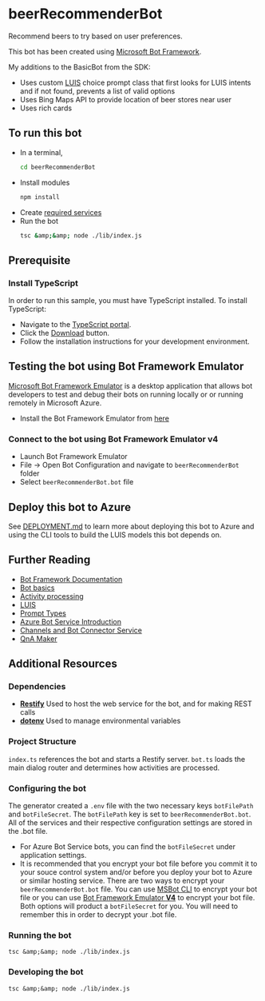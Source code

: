 # beerRecommenderBot
Recommend beers to try based on user preferences.

This bot has been created using [Microsoft Bot Framework][1].

My additions to the BasicBot from the SDK:
- Uses custom [LUIS][2] choice prompt class that first looks for LUIS intents and if not found, prevents a list of valid options
- Uses Bing Maps API to provide location of beer stores near user
- Uses rich cards


## To run this bot
- In a terminal,
  ```bash
  cd beerRecommenderBot
  ```
- Install modules
  ```bash
  npm install
  ```
- Create [required services][3]
- Run the bot
  ```bash
  tsc &amp;&amp; node ./lib/index.js
  ```

## Prerequisite
### Install TypeScript
In order to run this sample, you must have TypeScript installed.  To install TypeScript:
- Navigate to the [TypeScript portal](https://www.typescriptlang.org).
- Click the [Download](https://www.typescriptlang.org/#download-links) button.
- Follow the installation instructions for your development environment.

## Testing the bot using Bot Framework Emulator
[Microsoft Bot Framework Emulator][4] is a desktop application that allows bot developers to test and debug their bots on running locally or  or running remotely in Microsoft Azure.

- Install the Bot Framework Emulator from [here][5]

### Connect to the bot using Bot Framework Emulator v4
- Launch Bot Framework Emulator
- File -> Open Bot Configuration and navigate to `beerRecommenderBot` folder
- Select `beerRecommenderBot.bot` file

## Deploy this bot to Azure
See [DEPLOYMENT.md][3] to learn more about deploying this bot to Azure and using the CLI tools to build the LUIS models this bot depends on.

## Further Reading
- [Bot Framework Documentation][6]
- [Bot basics][7]
- [Activity processing][8]
- [LUIS][2]
- [Prompt Types][9]
- [Azure Bot Service Introduction][10]
- [Channels and Bot Connector Service][11]
- [QnA Maker][12]

## Additional Resources

### Dependencies

- **[Restify][13]** Used to host the web service for the bot, and for making REST calls
- **[dotenv][14]** Used to manage environmental variables

### Project Structure
`index.ts` references the bot and starts a Restify server. `bot.ts` loads the main dialog router and determines how activities are processed.

### Configuring the bot

The generator created a `.env` file with the two necessary keys `botFilePath` and `botFileSecret`.  The `botFilePath` key is set to `beerRecommenderBot.bot`.  All of the services and their respective configuration settings are stored in the .bot file.
  - For Azure Bot Service bots, you can find the `botFileSecret` under application settings.
  - It is recommended that you encrypt your bot file before you commit it to your souce control system and/or before you deploy your bot to Azure or similar hosting service.  There are two ways to encrypt your `beerRecommenderBot.bot` file.  You can use [MSBot CLI][15] to encrypt your bot file or you can use [Bot Framework Emulator **V4**][16] to encrypt your bot file.  Both options will product a `botFileSecret` for you.  You will need to remember this in order to decrypt your .bot file.

### Running the bot

```
tsc &amp;&amp; node ./lib/index.js
```
### Developing the bot

```
tsc &amp;&amp; node ./lib/index.js
```

[1]: https://dev.botframework.com
[2]: https://luis.ai
[3]: ./deploymentScripts/DEPLOYMENT.md
[4]: https://github.com/microsoft/botframework-emulator
[5]: https://aka.ms/botframework-emulator
[6]: https://docs.botframework.com
[7]: https://docs.microsoft.com/en-us/azure/bot-service/bot-builder-basics?view=azure-bot-service-4.0
[8]: https://docs.microsoft.com/en-us/azure/bot-service/bot-builder-concept-activity-processing?view=azure-bot-service-4.0
[9]: https://docs.microsoft.com/en-us/azure/bot-service/bot-builder-prompts?view=azure-bot-service-4.0&tabs=javascript
[10]: https://docs.microsoft.com/en-us/azure/bot-service/bot-service-overview-introduction?view=azure-bot-service-4.0
[11]: https://docs.microsoft.com/en-us/azure/bot-service/bot-concepts?view=azure-bot-service-4.0
[12]: https://qnamaker.ai
[13]: http://restify.com
[14]: https://github.com/motdotla/dotenv
[15]: https://github.com/microsoft/botbuilder-tools
[16]: https://github.com/microsoft/botframework-emulator
